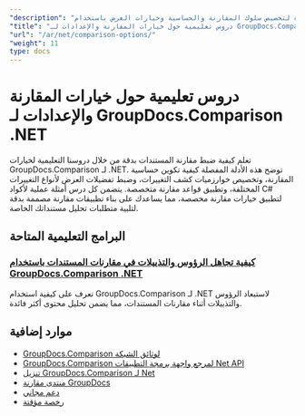 ```yaml
---
"description": "دروس تعليمية خطوة بخطوة لتخصيص سلوك المقارنة والحساسية وخيارات العرض باستخدام GroupDocs.Comparison لـ .NET."
"title": "دروس تعليمية حول خيارات المقارنة والإعدادات لـ GroupDocs.Comparison .NET"
"url": "/ar/net/comparison-options/"
"weight": 11
type: docs
---
```

# دروس تعليمية حول خيارات المقارنة والإعدادات لـ GroupDocs.Comparison .NET

تعلم كيفية ضبط مقارنة المستندات بدقة من خلال دروسنا التعليمية لخيارات GroupDocs.Comparison لـ .NET. توضح هذه الأدلة المفصلة كيفية تكوين حساسية المقارنة، وتخصيص خوارزميات كشف التغييرات، وضبط تفضيلات العرض لأنواع التغييرات المختلفة، وتطبيق قواعد مقارنة متخصصة. يتضمن كل درس أمثلة عملية لأكواد C# لتطبيق خيارات مقارنة مخصصة، مما يساعدك على بناء تطبيقات مقارنة مصممة بدقة لتلبية متطلبات تحليل مستنداتك الخاصة.

## البرامج التعليمية المتاحة

### [كيفية تجاهل الرؤوس والتذييلات في مقارنات المستندات باستخدام GroupDocs.Comparison .NET](./groupdocs-comparison-net-ignore-headers-footers/)
تعرف على كيفية استخدام GroupDocs.Comparison لـ .NET لاستبعاد الرؤوس والتذييلات أثناء مقارنات المستندات، مما يضمن تحليل محتوى أكثر فائدة.

## موارد إضافية

- [GroupDocs.Comparison لوثائق الشبكة](https://docs.groupdocs.com/comparison/net/)
- [GroupDocs.Comparison لمرجع واجهة برمجة التطبيقات Net API](https://reference.groupdocs.com/comparison/net/)
- [تنزيل GroupDocs.Comparison لـ Net](https://releases.groupdocs.com/comparison/net/)
- [منتدى مقارنة GroupDocs](https://forum.groupdocs.com/c/comparison)
- [دعم مجاني](https://forum.groupdocs.com/)
- [رخصة مؤقتة](https://purchase.groupdocs.com/temporary-license/)